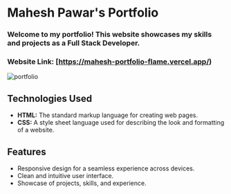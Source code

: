 # Mahesh Pawar's Portfolio

### Welcome to my portfolio! This website showcases my skills and projects as a Full Stack Developer.

### Website Link: [https://mahesh-portfolio-flame.vercel.app/)

![portfolio](https://github.com/user-attachments/assets/6269f329-350f-4b91-b585-797b918e6ac3)

## Technologies Used

- **HTML:** The standard markup language for creating web pages.
- **CSS:** A style sheet language used for describing the look and formatting of a website.

## Features

- Responsive design for a seamless experience across devices.
- Clean and intuitive user interface.
- Showcase of projects, skills, and experience.
